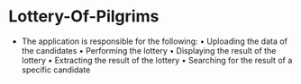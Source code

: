 # Lottery-Of-Pilgrims

-	The application is responsible for the following:
•	Uploading the data of the candidates
•	Performing the lottery
•	Displaying the result of the lottery
•	Extracting the result of the lottery
•	Searching for the result of a specific candidate
